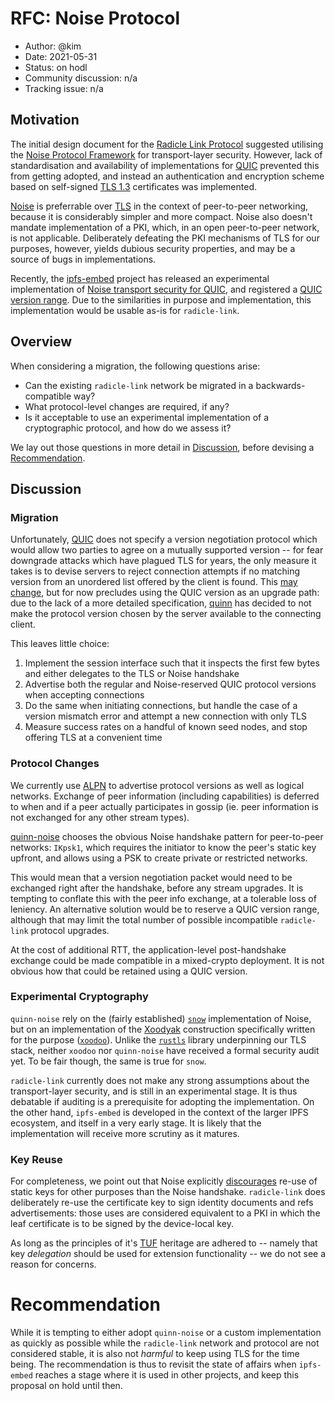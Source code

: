 
# RFC: Noise Protocol

* Author: @kim
* Date: 2021-05-31
* Status: on hodl
* Community discussion: n/a
* Tracking issue: n/a

## Motivation

The initial design document for the [Radicle Link Protocol][link-draft0]
suggested utilising the [Noise Protocol Framework][noise] for transport-layer
security. However, lack of standardisation and availability of implementations
for [QUIC] prevented this from getting adopted, and instead an authentication
and encryption scheme based on self-signed [TLS 1.3][tls] certificates was
implemented.

[Noise][noise] is preferrable over [TLS][tls] in the context of peer-to-peer
networking, because it is considerably simpler and more compact.  Noise also
doesn't mandate implementation of a PKI, which, in an open peer-to-peer network,
is not applicable. Deliberately defeating the PKI mechanisms of TLS for our
purposes, however, yields dubious security properties, and may be a source of
bugs in implementations.

Recently, the [ipfs-embed] project has released an experimental implementation
of [Noise transport security for QUIC][quinn-noise], and registered a [QUIC
version range][QUIC-versions]. Due to the similarities in purpose and
implementation, this implementation would be usable as-is for `radicle-link`.


## Overview

When considering a migration, the following questions arise:

* Can the existing `radicle-link` network be migrated in a backwards-compatible
  way?
* What protocol-level changes are required, if any?
* Is it acceptable to use an experimental implementation of a cryptographic
  protocol, and how do we assess it?

We lay out those questions in more detail in [Discussion](#discussion),
before devising a [Recommendation](#recommendation).

## Discussion

### Migration

Unfortunately, [QUIC] does not specify a version negotiation protocol which
would allow two parties to agree on a mutually supported version -- for fear
downgrade attacks which have plagued TLS for years, the only measure it takes is
to devise servers to reject connection attempts if no matching version from an
unordered list offered by the client is found. This [may change][quic-version-negotiation],
but for now precludes using the QUIC version as an upgrade path: due to the lack
of a more detailed specification, [quinn] has decided to not make the protocol
version chosen by the server available to the connecting client.

This leaves little choice:

1. Implement the session interface such that it inspects the first few bytes and
   either delegates to the TLS or Noise handshake
2. Advertise both the regular and Noise-reserved QUIC protocol versions when
   accepting connections
3. Do the same when initiating connections, but handle the case of a version
   mismatch error and attempt a new connection with only TLS
4. Measure success rates on a handful of known seed nodes, and stop offering TLS
   at a convenient time


### Protocol Changes

We currently use [ALPN] to advertise protocol versions as well as logical
networks. Exchange of peer information (including capabilities) is deferred to
when and if a peer actually participates in gossip (ie. peer information is not
exchanged for any other stream types).

[quinn-noise] chooses the obvious Noise handshake pattern for peer-to-peer
networks: `IKpsk1`, which requires the initiator to know the peer's static key
upfront, and allows using a PSK to create private or restricted networks.

This would mean that a version negotiation packet would need to be exchanged
right after the handshake, before any stream upgrades. It is tempting to
conflate this with the peer info exchange, at a tolerable loss of leniency. An
alternative solution would be to reserve a QUIC version range, although that may
limit the total number of possible incompatible `radicle-link` protocol
upgrades.

At the cost of additional RTT, the application-level post-handshake exchange
could be made compatible in a mixed-crypto deployment. It is not obvious how
that could be retained using a QUIC version.


### Experimental Cryptography

`quinn-noise` rely on the (fairly established) [`snow`][snow] implementation of
Noise, but on an implementation of the [Xoodyak][xoodyak] construction
specifically written for the purpose ([`xoodoo`][xoodoo]). Unlike the
[`rustls`][rustls] library underpinning our TLS stack, neither `xoodoo` nor
`quinn-noise` have received a formal security audit yet. To be fair though, the
same is true for `snow`.

`radicle-link` currently does not make any strong assumptions about the
transport-layer security, and is still in an experimental stage. It is thus
debatable if auditing is a prerequisite for adopting the implementation. On the
other hand, `ipfs-embed` is developed in the context of the larger IPFS
ecosystem, and itself in a very early stage. It is likely that the
implementation will receive more scrutiny as it matures.


### Key Reuse

For completeness, we point out that Noise explicitly [discourages][noise-sec]
re-use of static keys for other purposes than the Noise handshake.
`radicle-link` does deliberately re-use the certificate key to sign identity
documents and refs advertisements: those uses are considered equivalent to a PKI
in which the leaf certificate is to be signed by the device-local key.

As long as the principles of it's [TUF] heritage are adhered to -- namely that
key _delegation_ should be used for extension functionality -- we do not see a
reason for concerns.


# Recommendation

While it is tempting to either adopt `quinn-noise` or a custom implementation as
quickly as possible while the `radicle-link` network and protocol are not
considered stable, it is also not _harmful_ to keep using TLS for the time
being. The recommendation is thus to revisit the state of affairs when
`ipfs-embed` reaches a stage where it is used in other projects, and keep this
proposal on hold until then.


[ALPN]: https://datatracker.ietf.org/doc/html/rfc7301
[QUIC-versions]: https://github.com/quicwg/base-drafts/wiki/QUIC-Versions
[QUIC]: https://datatracker.ietf.org/doc/html/rfc9000
[TLS]: https://datatracker.ietf.org/doc/html/rfc8446
[TUF]: https://theupdateframework.io/
[ipfs-embed]: https://github.com/ipfs-rust/ipfs-embed
[link-draft0]: ../spec/drafts/radicle-link-rev1-draft.md
[noise-sec]: https://noiseprotocol.org/noise.html#security-considerations
[noise]: https://noiseprotocol.org/noise.html
[quic-version-negotiation]: https://datatracker.ietf.org/doc/html/draft-ietf-quic-version-negotiation
[quinn-noise]: https://github.com/ipfs-rust/quinn-noise
[quinn]: https://github.com/quinn-rs/quinn
[rustls]: https://crates.io/crates/rustls
[snow]: https://crates.io/crates/snow
[xoodoo]: https://github.com/ipfs-rust/xoodoo
[xoodyak]: https://csrc.nist.gov/CSRC/media/Projects/lightweight-cryptography/documents/round-2/spec-doc-rnd2/Xoodyak-spec-round2.pdf
